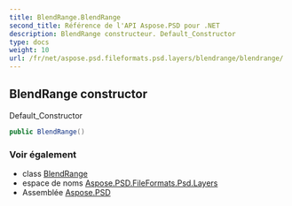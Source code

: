 ```yaml
---
title: BlendRange.BlendRange
second_title: Référence de l'API Aspose.PSD pour .NET
description: BlendRange constructeur. Default_Constructor
type: docs
weight: 10
url: /fr/net/aspose.psd.fileformats.psd.layers/blendrange/blendrange/
---
```

## BlendRange constructor

Default_Constructor

```csharp
public BlendRange()
```

### Voir également

* class [BlendRange](../)
* espace de noms [Aspose.PSD.FileFormats.Psd.Layers](../../blendrange/)
* Assemblée [Aspose.PSD](../../../)


